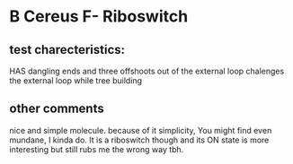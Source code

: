 # B Cereus F- Riboswitch

## test charecteristics:
HAS dangling ends and three offshoots out of the external loop
chalenges the external loop while tree building

## other comments
nice and simple molecule.
because of it simplicity, You might find even mundane, I kinda do.
It is a riboswitch though and its ON state is more interesting
but still rubs me the wrong way tbh.

